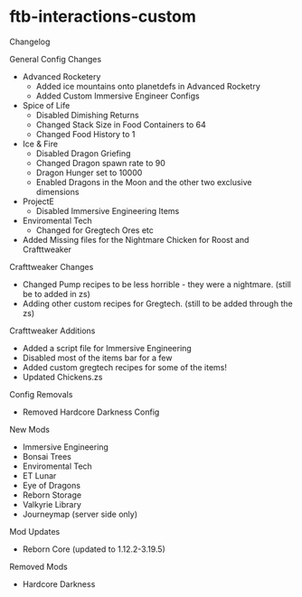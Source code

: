 # ftb-interactions-custom
Changelog 
 
General Config Changes 
- Advanced Rocketery
   - Added ice mountains onto planetdefs in Advanced Rocketry
   - Added Custom Immersive Engineer Configs
- Spice of Life
   - Disabled Dimishing Returns 
   - Changed Stack Size in Food Containers to 64  
   - Changed Food History to 1
- Ice & Fire
   - Disabled Dragon Griefing
   - Changed Dragon spawn rate to 90
   - Dragon Hunger set to 10000
   - Enabled Dragons in the Moon and the other two exclusive dimensions
- ProjectE 
   - Disabled Immersive Engineering Items  
- Enviromental Tech
   - Changed for Gregtech Ores etc
- Added Missing files for the Nightmare Chicken for Roost and Crafttweaker

Crafttweaker Changes
- Changed Pump recipes to be less horrible - they were a nightmare. (still be to added in zs)
- Adding other custom recipes for Gregtech. (still to be added through the zs)

Crafttweaker Additions
- Added a script file for Immersive Engineering
- Disabled most of the items bar for a few
- Added custom gregtech recipes for some of the items!
- Updated Chickens.zs

Config Removals
- Removed Hardcore Darkness Config

New Mods
- Immersive Engineering
- Bonsai Trees
- Enviromental Tech
- ET Lunar
- Eye of Dragons
- Reborn Storage
- Valkyrie Library
- Journeymap (server side only)

Mod Updates
- Reborn Core (updated to 1.12.2-3.19.5)

Removed Mods
- Hardcore Darkness


